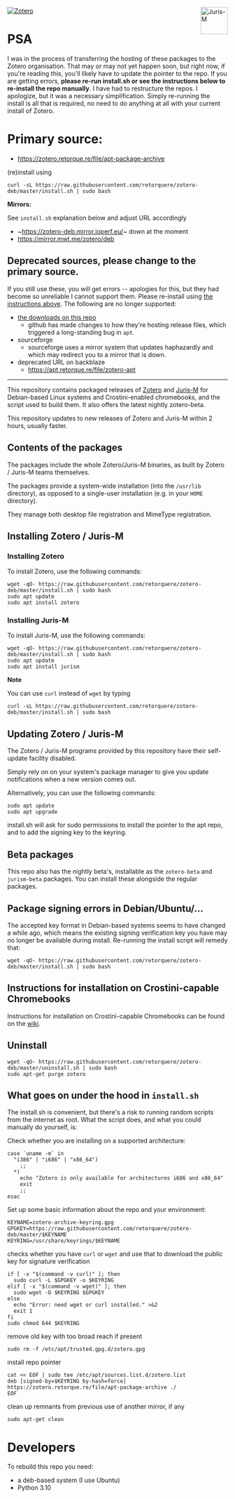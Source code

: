 <a href="https://www.zotero.org/"><img src="https://www.zotero.org/static/images/promote/zotero-logo-256x62.png" alt="Zotero"></a><a href="https://juris-m.github.io/"><img src="https://juris-m.github.io/blog/image/juris-m-logo.svg" alt="Juris-M" height="62" align="right"></a>

# PSA

I was in the process of transferring the hosting of these packages to the Zotero organisation. That may or may not yet happen soon, but right now, if you're reading this, you'll likely have to update the pointer to the repo. If you are getting errors, **please re-run install.sh or see the instructions below to re-install the repo manually**. I have had to restructure the repos. I apologize, but it was a necessary simplification. Simply re-running the install is all that is required, no need to do anything at all with your current install of Zotero.

# Primary source:

<!-- * packages: https://zotero.retorque.re/file/apt-package-archive/index.html -->
* https://zotero.retorque.re/file/apt-package-archive

(re)install using
```
curl -sL https://raw.githubusercontent.com/retorquere/zotero-deb/master/install.sh | sudo bash
```

**Mirrors:**

See `install.sh` explanation below and adjust URL accordingly

* ~https://zotero-deb.mirror.ioperf.eu/~ down at the moment
* https://mirror.mwt.me/zotero/deb

## Deprecated sources, please change to the primary source.

If you still use these, you will get errors -- apologies for this, but they had become so unreliable I cannot support them. Please re-install using [the instructions above](#PSA). The following are no longer supported:

* [the downloads on this repo](https://github.com/retorquere/zotero-deb/releases/tag/apt-get)
  * github has made changes to how they're hosting release files, which triggered a long-standing bug in `apt`.
* sourceforge
  * sourceforge uses a mirror system that updates haphazardly and which may redirect you to a mirror that is down.
* deprecated URL on backblaze
  * https://apt.retorque.re/file/zotero-apt
----

This repository contains packaged releases of [Zotero](https://www.zotero.org) and [Juris-M](https://juris-m.github.io) for Debian-based Linux systems and Crostini-enabled chromebooks, and the script used to build them. It also offers the latest nightly zotero-beta.

This repository updates to new releases of Zotero and Juris-M within 2 hours, usually faster.

## Contents of the packages

The packages include the whole Zotero/Juris-M binaries, as built by Zotero / Juris-M teams themselves.

The packages provide a system-wide installation (into the `/usr/lib` directory), as opposed to a single-user installation (e.g. in your `HOME` directory).

They manage both desktop file registration and MimeType registration.

## Installing Zotero / Juris-M

### Installing Zotero

To install Zotero, use the following commands:

```
wget -qO- https://raw.githubusercontent.com/retorquere/zotero-deb/master/install.sh | sudo bash
sudo apt update
sudo apt install zotero
```

### Installing Juris-M

To install Juris-M, use the following commands:

```
wget -qO- https://raw.githubusercontent.com/retorquere/zotero-deb/master/install.sh | sudo bash
sudo apt update
sudo apt install jurism
```

**Note**

You can use `curl` instead of `wget` by typing
```
curl -sL https://raw.githubusercontent.com/retorquere/zotero-deb/master/install.sh | sudo bash
```

## Updating Zotero / Juris-M

The Zotero / Juris-M programs provided by this repository have their self-update facility disabled.

Simply rely on on your system's package manager to give you update notifications when a new version comes out.

Alternatively, you can use the following commands:

```
sudo apt update
sudo apt upgrade
```

install.sh will ask for sudo permissions to install the pointer to the apt repo, and to add the signing key to the keyring.

## Beta packages

This repo also has the nightly beta's, installable as the `zotero-beta` and `jurism-beta` packages. You can install these alongside the regular packages.

## Package signing errors in Debian/Ubuntu/...

The accepted key format in Debian-based systems seems to have changed a while ago, which means the existing signing verification key you have may no longer be available during install. Re-running the install script will remedy that:

```
wget -qO- https://raw.githubusercontent.com/retorquere/zotero-deb/master/install.sh | sudo bash
```

## Instructions for installation on Crostini-capable Chromebooks

Instructions for installation on Crostini-capable Chromebooks can be found on the [wiki](https://github.com/retorquere/zotero-deb/wiki).

## Uninstall

```
wget -qO- https://raw.githubusercontent.com/retorquere/zotero-deb/master/uninstall.sh | sudo bash
sudo apt-get purge zotero
```

## What goes on under the hood in `install.sh`

The install.sh is convenient, but there's a risk to running random scripts from the internet as root. What the script does, and what you could manually do yourself, is:

Check whether you are installing on a supported architecture:

```
case `uname -m` in
  "i386" | "i686" | "x86_64")
    ;;
  *)
    echo "Zotero is only available for architectures i686 and x86_64"
    exit
    ;;
esac
```

Set up some basic information about the repo and your environment:

```
KEYNAME=zotero-archive-keyring.gpg
GPGKEY=https://raw.githubusercontent.com/retorquere/zotero-deb/master/$KEYNAME
KEYRING=/usr/share/keyrings/$KEYNAME
```

checks whether you have `curl` or `wget` and use that to download the public key for signature verification

```
if [ -x "$(command -v curl)" ]; then
  sudo curl -L $GPGKEY -o $KEYRING
elif [ -x "$(command -v wget)" ]; then
  sudo wget -O $KEYRING $GPGKEY
else
  echo "Error: need wget or curl installed." >&2
  exit 1
fi
sudo chmod 644 $KEYRING
```

remove old key with too broad reach if present

```
sudo rm -f /etc/apt/trusted.gpg.d/zotero.gpg
```

install repo pointer

```
cat << EOF | sudo tee /etc/apt/sources.list.d/zotero.list
deb [signed-by=$KEYRING by-hash=force] https://zotero.retorque.re/file/apt-package-archive ./
EOF
```

clean up remnants from previous use of another mirror, if any

```
sudo apt-get clean
```

# Developers

To rebuild this repo you need:

* a deb-based system (I use Ubuntu)
* Python 3.10


